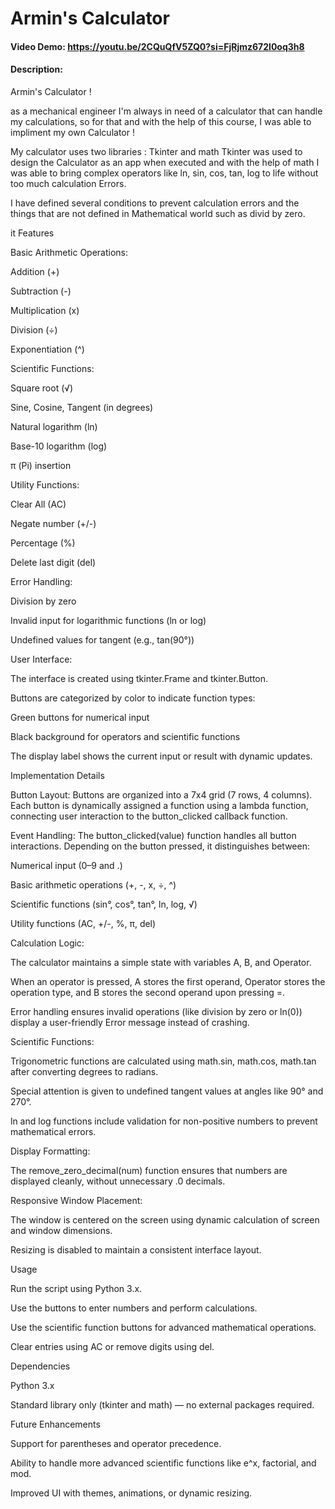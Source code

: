 # Armin's Calculator
#### Video Demo:  <https://youtu.be/2CQuQfV5ZQ0?si=FjRjmz672l0oq3h8>
#### Description:

Armin's Calculator !

as a mechanical engineer I'm always in need of a calculator that can handle my calculations, so for that and with the help
of this course, I was able to impliment my own Calculator !

My calculator uses two libraries : Tkinter and math
Tkinter was used to design the Calculator as an app when executed and with the help of math I was able to bring complex operators like
ln, sin, cos, tan, log to life without too much calculation Errors.

I have defined several conditions to prevent calculation errors and the things that are not defined in Mathematical world such as divid by zero.

it Features

Basic Arithmetic Operations:

Addition (+)

Subtraction (-)

Multiplication (x)

Division (÷)

Exponentiation (^)

Scientific Functions:

Square root (√)

Sine, Cosine, Tangent (in degrees)

Natural logarithm (ln)

Base-10 logarithm (log)

π (Pi) insertion

Utility Functions:

Clear All (AC)

Negate number (+/-)

Percentage (%)

Delete last digit (del)

Error Handling:

Division by zero

Invalid input for logarithmic functions (ln or log)

Undefined values for tangent (e.g., tan(90°))

User Interface:

The interface is created using tkinter.Frame and tkinter.Button.

Buttons are categorized by color to indicate function types:

Green buttons for numerical input

Black background for operators and scientific functions

The display label shows the current input or result with dynamic updates.

Implementation Details

Button Layout:
Buttons are organized into a 7x4 grid (7 rows, 4 columns). Each button is dynamically assigned a function using a lambda function, connecting user interaction to the button_clicked callback function.

Event Handling:
The button_clicked(value) function handles all button interactions. Depending on the button pressed, it distinguishes between:

Numerical input (0–9 and .)

Basic arithmetic operations (+, -, x, ÷, ^)

Scientific functions (sin°, cos°, tan°, ln, log, √)

Utility functions (AC, +/-, %, π, del)

Calculation Logic:

The calculator maintains a simple state with variables A, B, and Operator.

When an operator is pressed, A stores the first operand, Operator stores the operation type, and B stores the second operand upon pressing =.

Error handling ensures invalid operations (like division by zero or ln(0)) display a user-friendly Error message instead of crashing.

Scientific Functions:

Trigonometric functions are calculated using math.sin, math.cos, math.tan after converting degrees to radians.

Special attention is given to undefined tangent values at angles like 90° and 270°.

ln and log functions include validation for non-positive numbers to prevent mathematical errors.

Display Formatting:

The remove_zero_decimal(num) function ensures that numbers are displayed cleanly, without unnecessary .0 decimals.

Responsive Window Placement:

The window is centered on the screen using dynamic calculation of screen and window dimensions.

Resizing is disabled to maintain a consistent interface layout.

Usage

Run the script using Python 3.x.

Use the buttons to enter numbers and perform calculations.

Use the scientific function buttons for advanced mathematical operations.

Clear entries using AC or remove digits using del.

Dependencies

Python 3.x

Standard library only (tkinter and math) — no external packages required.

Future Enhancements

Support for parentheses and operator precedence.

Ability to handle more advanced scientific functions like e^x, factorial, and mod.

Improved UI with themes, animations, or dynamic resizing.
